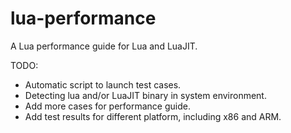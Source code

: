 lua-performance
===============

A Lua performance guide for Lua and LuaJIT.

TODO:
  * Automatic script to launch test cases.
  * Detecting lua and/or LuaJIT binary in system environment.
  * Add more cases for performance guide.
  * Add test results for different platform, including x86 and ARM.

